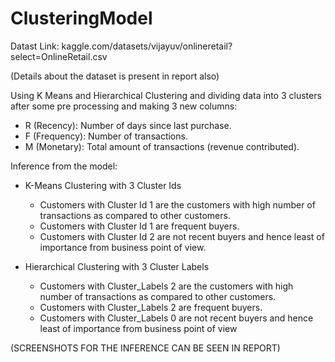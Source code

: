 # ClusteringModel

Datast Link:
kaggle.com/datasets/vijayuv/onlineretail?select=OnlineRetail.csv

(Details about the dataset is present in report also)


Using K Means and Hierarchical Clustering and dividing data into 3 clusters after some pre processing and making 3 new columns:
- R (Recency):      Number of days since last purchase.
- F (Frequency):    Number of transactions.
- M (Monetary):     Total amount of transactions (revenue contributed).


Inference from the model:
- K-Means Clustering with 3 Cluster Ids 
  - Customers with Cluster Id 1 are the customers with high number of transactions as compared to other customers. 
  - Customers with Cluster Id 1 are frequent buyers. 
  - Customers with Cluster Id 2 are not recent buyers and hence least of importance from business point of view. 


- Hierarchical Clustering with 3 Cluster Labels 
  - Customers with Cluster_Labels 2 are the customers with high number of transactions as compared to other customers. 
  - Customers with Cluster_Labels 2 are frequent buyers. 
  - Customers with Cluster_Labels 0 are not recent buyers and hence least of importance from business point of view

(SCREENSHOTS FOR THE INFERENCE CAN BE SEEN IN REPORT)
